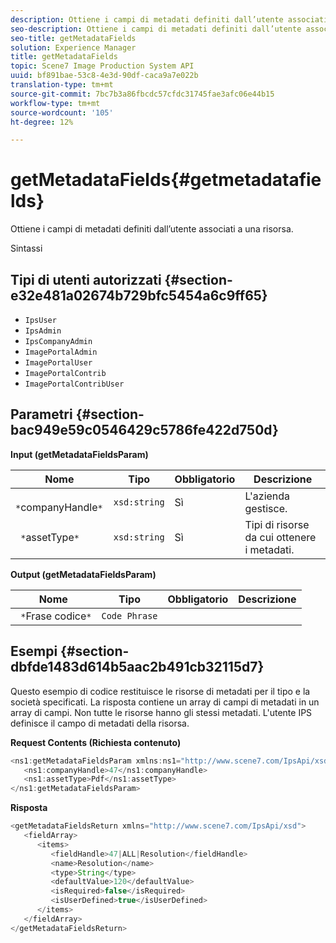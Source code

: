 ```yaml
---
description: Ottiene i campi di metadati definiti dall’utente associati a una risorsa.
seo-description: Ottiene i campi di metadati definiti dall’utente associati a una risorsa.
seo-title: getMetadataFields
solution: Experience Manager
title: getMetadataFields
topic: Scene7 Image Production System API
uuid: bf891bae-53c8-4e3d-90df-caca9a7e022b
translation-type: tm+mt
source-git-commit: 7bc7b3a86fbcdc57cfdc31745fae3afc06e44b15
workflow-type: tm+mt
source-wordcount: '105'
ht-degree: 12%

---
```



# getMetadataFields{#getmetadatafields}

Ottiene i campi di metadati definiti dall’utente associati a una risorsa.

Sintassi

## Tipi di utenti autorizzati {#section-e32e481a02674b729bfc5454a6c9ff65}

* `IpsUser`
* `IpsAdmin`
* `IpsCompanyAdmin`
* `ImagePortalAdmin`
* `ImagePortalUser`
* `ImagePortalContrib`
* `ImagePortalContribUser`

## Parametri {#section-bac949e59c0546429c5786fe422d750d}

**Input (getMetadataFieldsParam)**

| Nome | Tipo | Obbligatorio | Descrizione |
|---|---|---|---|
| ` *`companyHandle`*` | `xsd:string` | Sì | L&#39;azienda gestisce. |
| ` *`assetType`*` | `xsd:string` | Sì | Tipi di risorse da cui ottenere i metadati. |

**Output (getMetadataFieldsParam)**

| Nome | Tipo | Obbligatorio | Descrizione |
|---|---|---|---|
| ` *`Frase codice`*` | `Code Phrase` |  |  |

## Esempi {#section-dbfde1483d614b5aac2b491cb32115d7}

Questo esempio di codice restituisce le risorse di metadati per il tipo e la società specificati. La risposta contiene un array di campi di metadati in un array di campi. Non tutte le risorse hanno gli stessi metadati. L&#39;utente IPS definisce il campo di metadati della risorsa.

**Request Contents (Richiesta contenuto)**

```java
<ns1:getMetadataFieldsParam xmlns:ns1="http://www.scene7.com/IpsApi/xsd">
   <ns1:companyHandle>47</ns1:companyHandle>
   <ns1:assetType>Pdf</ns1:assetType>
</ns1:getMetadataFieldsParam>
```

**Risposta**

```java
<getMetadataFieldsReturn xmlns="http://www.scene7.com/IpsApi/xsd">
   <fieldArray>
      <items>
         <fieldHandle>47|ALL|Resolution</fieldHandle>
         <name>Resolution</name>
         <type>String</type>
         <defaultValue>120</defaultValue>
         <isRequired>false</isRequired>
         <isUserDefined>true</isUserDefined>
      </items>
   </fieldArray>
</getMetadataFieldsReturn>
```

